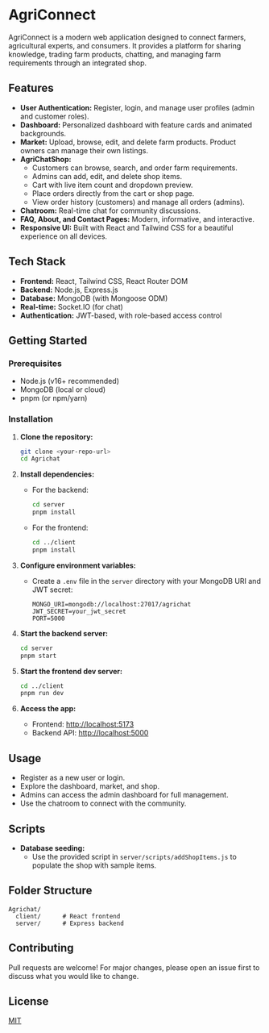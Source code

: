 # AgriConnect

AgriConnect is a modern web application designed to connect farmers, agricultural experts, and consumers. It provides a platform for sharing knowledge, trading farm products, chatting, and managing farm requirements through an integrated shop.

## Features

- **User Authentication:** Register, login, and manage user profiles (admin and customer roles).
- **Dashboard:** Personalized dashboard with feature cards and animated backgrounds.
- **Market:** Upload, browse, edit, and delete farm products. Product owners can manage their own listings.
- **AgriChatShop:**
  - Customers can browse, search, and order farm requirements.
  - Admins can add, edit, and delete shop items.
  - Cart with live item count and dropdown preview.
  - Place orders directly from the cart or shop page.
  - View order history (customers) and manage all orders (admins).
- **Chatroom:** Real-time chat for community discussions.
- **FAQ, About, and Contact Pages:** Modern, informative, and interactive.
- **Responsive UI:** Built with React and Tailwind CSS for a beautiful experience on all devices.

## Tech Stack

- **Frontend:** React, Tailwind CSS, React Router DOM
- **Backend:** Node.js, Express.js
- **Database:** MongoDB (with Mongoose ODM)
- **Real-time:** Socket.IO (for chat)
- **Authentication:** JWT-based, with role-based access control

## Getting Started

### Prerequisites
- Node.js (v16+ recommended)
- MongoDB (local or cloud)
- pnpm (or npm/yarn)

### Installation

1. **Clone the repository:**
   ```bash
   git clone <your-repo-url>
   cd Agrichat
   ```

2. **Install dependencies:**
   - For the backend:
     ```bash
     cd server
     pnpm install
     ```
   - For the frontend:
     ```bash
     cd ../client
     pnpm install
     ```

3. **Configure environment variables:**
   - Create a `.env` file in the `server` directory with your MongoDB URI and JWT secret:
     ```env
     MONGO_URI=mongodb://localhost:27017/agrichat
     JWT_SECRET=your_jwt_secret
     PORT=5000
     ```

4. **Start the backend server:**
   ```bash
   cd server
   pnpm start
   ```

5. **Start the frontend dev server:**
   ```bash
   cd ../client
   pnpm run dev
   ```

6. **Access the app:**
   - Frontend: [http://localhost:5173](http://localhost:5173)
   - Backend API: [http://localhost:5000](http://localhost:5000)

## Usage

- Register as a new user or login.
- Explore the dashboard, market, and shop.
- Admins can access the admin dashboard for full management.
- Use the chatroom to connect with the community.

## Scripts

- **Database seeding:**
  - Use the provided script in `server/scripts/addShopItems.js` to populate the shop with sample items.

## Folder Structure

```
Agrichat/
  client/      # React frontend
  server/      # Express backend
```

## Contributing

Pull requests are welcome! For major changes, please open an issue first to discuss what you would like to change.

## License

[MIT](LICENSE) 
